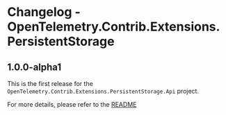 # Changelog - OpenTelemetry.Contrib.Extensions.PersistentStorage

## 1.0.0-alpha1

This is the first release for the `OpenTelemetry.Contrib.Extensions.PersistentStorage.Api`
project.

For more details, please refer to the
[README](README.md)
